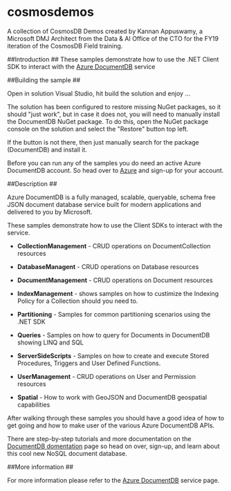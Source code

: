 # cosmosdemos

A collection of CosmosDB Demos created by Kannan Appuswamy, a Microsoft DMJ Architect from the Data & AI Office of the CTO for the FY19 iteration of the CosmosDB Field training. 

##<a id="Introduction"></a>Introduction ##
These samples demonstrate how to use the .NET Client SDK to interact with the [Azure DocumentDB](http://azure.microsoft.com/services/documentdb)  service

##<a id="Building"></a>Building the sample ##

Open in solution Visual Studio, hit build the solution and enjoy ...

The solution has been configured to restore missing NuGet packages, so it should "just work", but in case it does not, you will need to manually install the DocumentDB NuGet package. To do this, open the NuGet package console on the solution and select the "Restore" button top left.

If the button is not there, then just manually search for the package (DocumentDB) and install it.

Before you can run any of the samples you do need an active Azure DocumentDB account. 
So head over to [Azure](http://portal.azure.com) and sign-up for your account.

##<a id="Description"></a>Description ##

Azure DocumentDB is a fully managed, scalable, queryable, schema free JSON document database service built for modern applications and delivered to you by Microsoft.

These samples demonstrate how to use the Client SDKs to interact with the service.

- **CollectionManagement** - CRUD operations on DocumentCollection resources

- **DatabaseManagent** - CRUD operations on Database resources

- **DocumentManagement** - CRUD operations on Document resources

- **IndexManagement** - shows samples on how to custimize the Indexing Policy for a Collection should you need to.

- **Partitioning** - Samples for common partitioning scenarios using the .NET SDK 

- **Queries** - Samples on how to query for Documents in DocumentDB showing LINQ and SQL

- **ServerSideScripts** - Samples on how to create and execute Stored Procedures, Triggers and User Defined Functions.

- **UserManagement** - CRUD operations on User and Permission resources

- **Spatial** - How to work with GeoJSON and DocumentDB geospatial capabilities

After walking through these samples you should have a good idea of how to get going and how to make user of the various Azure DocumentDB APIs. 

There are step-by-step tutorials and more documentation on the [DocumentDB domentation](http://azure.microsoft.com/en-us/documentation/services/documentdb/) page so head on over, sign-up, and learn about this cool new NoSQL document database.

 
##<a id="More"></a>More information ##

For more information please refer to the [Azure DocumentDB](http://azure.microsoft.com/services/documentdb) service page.

